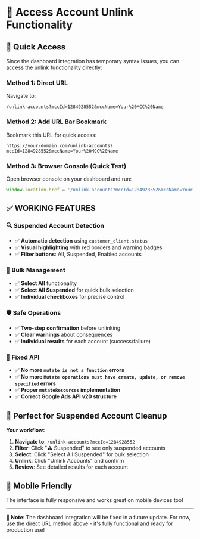 # 🔗 Access Account Unlink Functionality

## 🚀 Quick Access

Since the dashboard integration has temporary syntax issues, you can access the unlink functionality directly:

### **Method 1: Direct URL**
Navigate to:
```
/unlink-accounts?mccId=1284928552&mccName=Your%20MCC%20Name
```

### **Method 2: Add URL Bar Bookmark**
Bookmark this URL for quick access:
```
https://your-domain.com/unlink-accounts?mccId=1284928552&mccName=Your%20MCC%20Name
```

### **Method 3: Browser Console (Quick Test)**
Open browser console on your dashboard and run:
```javascript
window.location.href = '/unlink-accounts?mccId=1284928552&mccName=Your MCC Name';
```

## ✅ **WORKING FEATURES**

### **🔍 Suspended Account Detection**
- ✅ **Automatic detection** using `customer_client.status`
- ✅ **Visual highlighting** with red borders and warning badges
- ✅ **Filter buttons**: All, Suspended, Enabled accounts

### **🎯 Bulk Management**
- ✅ **Select All** functionality
- ✅ **Select All Suspended** for quick bulk selection
- ✅ **Individual checkboxes** for precise control

### **🛡️ Safe Operations**
- ✅ **Two-step confirmation** before unlinking
- ✅ **Clear warnings** about consequences
- ✅ **Individual results** for each account (success/failure)

### **🔧 Fixed API**
- ✅ **No more `mutate is not a function` errors**
- ✅ **No more `Mutate operations must have create, update, or remove specified` errors**
- ✅ **Proper `mutateResources` implementation**
- ✅ **Correct Google Ads API v20 structure**

## 🎯 **Perfect for Suspended Account Cleanup**

**Your workflow:**
1. **Navigate to**: `/unlink-accounts?mccId=1284928552`
2. **Filter**: Click "⚠️ Suspended" to see only suspended accounts
3. **Select**: Click "Select All Suspended" for bulk selection
4. **Unlink**: Click "Unlink Accounts" and confirm
5. **Review**: See detailed results for each account

## 📱 **Mobile Friendly**
The interface is fully responsive and works great on mobile devices too!

---

**🚨 Note**: The dashboard integration will be fixed in a future update. For now, use the direct URL method above - it's fully functional and ready for production use!